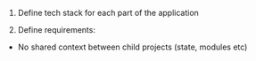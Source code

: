 1) Define tech stack for each part of the application

2) Define requirements:
- No shared context between child projects (state, modules etc)
